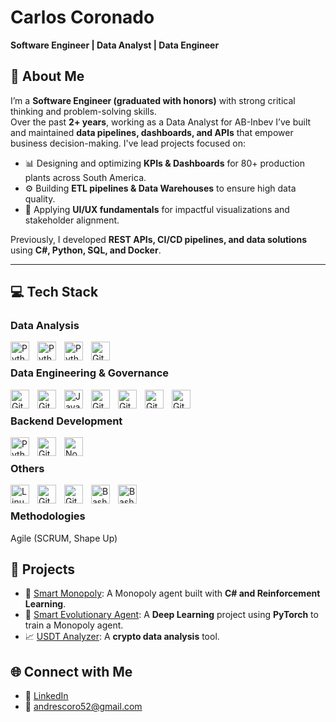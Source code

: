 # Carlos Coronado

**Software Engineer | Data Analyst | Data Engineer**

## 🔹 About Me
I’m a **Software Engineer (graduated with honors)** with strong critical thinking and problem-solving skills.  
Over the past **2+ years**, working as a Data Analyst for AB-Inbev I’ve built and maintained **data pipelines, dashboards, and APIs** that empower business decision-making. I've lead projects focused on:
- 📊 Designing and optimizing **KPIs & Dashboards** for 80+ production plants across South America.  
- ⚙️ Building **ETL pipelines & Data Warehouses** to ensure high data quality.  
- 🎨 Applying **UI/UX fundamentals** for impactful visualizations and stakeholder alignment.  

Previously, I developed **REST APIs, CI/CD pipelines, and data solutions** using **C#, Python, SQL, and Docker**.  

---

## 💻 Tech Stack

### Data Analysis

<img align="left" alt="Python" width="30px" style="padding-right:10px;" src="https://img.icons8.com/?size=100&id=3sGOUDo9nJ4k&format=png&color=000000" />
<img align="left" alt="Python" width="30px" style="padding-right:10px;" src="https://img.icons8.com/?size=100&id=UECmBSgBOvPT&format=png&color=000000" />
<img align="left" alt="Python" width="30px" style="padding-right:10px;" src="https://cdn.jsdelivr.net/gh/devicons/devicon@latest/icons/python/python-original.svg" />
<img align="left" alt="Git" width="30px" style="padding-right:10px;" src="https://img.icons8.com/?size=100&id=J6KcaRLsTgpZ&format=png&color=000000" />
<br>

### Data Engineering & Governance

<img align="left" alt="Git" width="30px" style="padding-right:10px;" src="https://cdn.jsdelivr.net/gh/devicons/devicon@latest/icons/microsoftsqlserver/microsoftsqlserver-original.svg" />
<img align="left" alt="Git" width="30px" style="padding-right:10px;" src="https://cdn.jsdelivr.net/gh/devicons/devicon@latest/icons/postgresql/postgresql-original.svg" />
<img align="left" alt="JavaScript" width="30px" style="padding-right:10px;" src="https://cdn.jsdelivr.net/gh/devicons/devicon/icons/javascript/javascript-plain.svg" />
<img align="left" alt="Git" width="30px" style="padding-right:10px;" src="https://cdn.jsdelivr.net/gh/devicons/devicon@latest/icons/mongodb/mongodb-original.svg" />
<img align="left" alt="Git" width="30px" style="padding-right:10px;" src="https://cdn.jsdelivr.net/gh/devicons/devicon@latest/icons/apachespark/apachespark-original.svg" />
<img align="left" alt="Git" width="30px" style="padding-right:10px;" src="https://cdn.brandfetch.io/idSUrLOWbH/theme/dark/symbol.svg?c=1bxid64Mup7aczewSAYMX&t=1668081624532" />
<img align="left" alt="Git" width="30px" style="padding-right:10px;" src="https://cdn.brandfetch.io/idJz-fGD_q/theme/dark/symbol.svg?c=1bxid64Mup7aczewSAYMX&t=1668517499361" />
<br>

### Backend Development

<img align="left" alt="Python" width="30px" style="padding-right:10px;" src="https://cdn.jsdelivr.net/gh/devicons/devicon@latest/icons/python/python-original.svg" />
<img align="left" alt="Git" width="30px" style="padding-right:10px;" src="https://cdn.jsdelivr.net/gh/devicons/devicon@latest/icons/csharp/csharp-original.svg" />
<img align="left" alt="NodeJS" width="30px" style="padding-right:10px;" src="https://cdn.jsdelivr.net/gh/devicons/devicon/icons/nodejs/nodejs-original.svg" />
<br>

### Others
<img align="left" alt="Linux" width="30px" style="padding-right:10px;" src="https://cdn.jsdelivr.net/gh/devicons/devicon/icons/linux/linux-original.svg" />
<img align="left" alt="Git" width="30px" style="padding-right:10px;" src="https://cdn.jsdelivr.net/gh/devicons/devicon/icons/git/git-original.svg" />
<img align="left" alt="GitHub" width="30px" style="padding-right:10px;" src="https://cdn.jsdelivr.net/gh/devicons/devicon/icons/github/github-original.svg" />
<img align="left" alt="Bash" width="30px" style="padding-right:10px;" src="https://cdn.jsdelivr.net/gh/devicons/devicon/icons/bash/bash-original.svg" />
<img align="left" alt="Bash" width="30px" style="padding-right:10px;" src="https://cdn.jsdelivr.net/gh/devicons/devicon@latest/icons/docker/docker-original.svg" />
<br />

### Methodologies 
Agile (SCRUM, Shape Up)  

## 🔬 Projects
- 🧠 [Smart Monopoly](https://github.com/carloscoronad0/Smart_Monopoly): A Monopoly agent built with **C# and Reinforcement Learning**.  
- 🤖 [Smart Evolutionary Agent](https://github.com/carloscoronad0/SmartEvolutionaryMonopolyAgent): A **Deep Learning** project using **PyTorch** to train a Monopoly agent.  
- 📈 [USDT Analyzer](https://github.com/carloscoronad0/usdt_analyzer): A **crypto data analysis** tool.  

## 🌐 Connect with Me
- 💼 [LinkedIn](https://www.linkedin.com/in/ca-coronado/)  
- 📧 andrescoro52@gmail.com